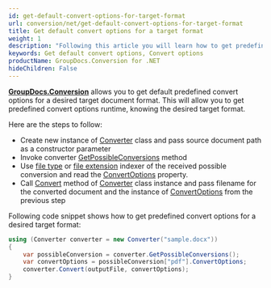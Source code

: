 ```yaml
---
id: get-default-convert-options-for-target-format
url: conversion/net/get-default-convert-options-for-target-format
title: Get default convert options for a target format
weight: 1
description: "Following this article you will learn how to get predefined default convert options for desired target format with GroupDocs.Conversion for .NET API."
keywords: Get default convert options, Convert options
productName: GroupDocs.Conversion for .NET
hideChildren: False
---
```

**[GroupDocs.Conversion](https://products.groupdocs.com/conversion/net)** allows you to get default predefined convert options for a desired target document format. This will allow you to get predefined convert options runtime, knowing the desired target format.

Here are the steps to follow:

*   Create new instance of [Converter](https://reference.groupdocs.com/conversion/net/groupdocs.conversion/converter) class and pass source document path as a constructor parameter
*   Invoke converter [GetPossibleConversions](https://reference.groupdocs.com/conversion/net/groupdocs.conversion/converter/getpossibleconversions) method
*   Use [file type](https://reference.groupdocs.com/conversion/net/groupdocs.conversion.contracts/possibleconversions/item) or [file extension](https://reference.groupdocs.com/conversion/net/groupdocs.conversion.contracts/possibleconversions/item/#possibleconversions-indexer-2-of-2) indexer of the received possible conversion and read the [ConvertOptions](https://reference.groupdocs.com/conversion/net/groupdocs.conversion.contracts/targetconversion/convertoptions) property.
*   Call [Convert](https://reference.groupdocs.com/conversion/net/groupdocs.conversion/converter/convert/#convert_3) method of [Converter](https://reference.groupdocs.com/conversion/net/groupdocs.conversion/converter) class instance and pass filename for the converted document and the instance of [ConvertOptions](https://reference.groupdocs.com/conversion/net/groupdocs.conversion.options.convert/convertoptions) from the previous step

Following code snippet shows how to get predefined convert options for a desired target format:

```csharp
using (Converter converter = new Converter("sample.docx"))
{
    var possibleConversion = converter.GetPossibleConversions();
    var convertOptions = possibleConversion["pdf"].ConvertOptions;
    converter.Convert(outputFile, convertOptions);
}
```

